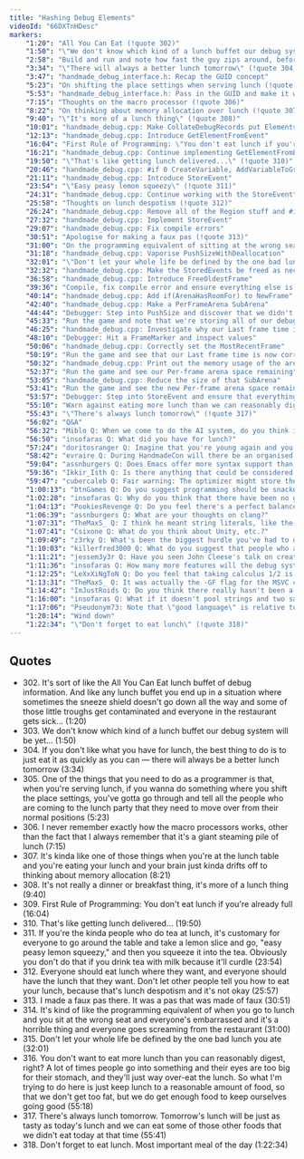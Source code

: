 ```yaml
---
title: "Hashing Debug Elements"
videoId: "66DXTnHDesc"
markers:
    "1:20": "All You Can Eat (!quote 302)"
    "1:50": "\"We don't know which kind of a lunch buffet our debug system will be yet...\" (!quote 303)"
    "2:58": "Build and run and note how fast the guy zips around, before turning the debug system back on"
    "3:34": "\"There will always a better lunch tomorrow\" (!quote 304)"
    "3:47": "handmade_debug_interface.h: Recap the GUID concept"
    "5:23": "On shifting the place settings when serving lunch (!quote 305)"
    "5:53": "handmade_debug_interface.h: Pass in the GUID and make it work"
    "7:15": "Thoughts on the macro processor (!quote 306)"
    "8:22": "On thinking about memory allocation over lunch (!quote 307)"
    "9:40": "\"It's more of a lunch thing\" (!quote 308)"
    "10:01": "handmade_debug.cpp: Make CollateDebugRecords put Elements into locations based on where they came from"
    "12:13": "handmade_debug.cpp: Introduce GetElementFromEvent"
    "16:04": "First Rule of Programming: \"You don't eat lunch if you're already full\" (!quote 309)"
    "16:21": "handmade_debug.cpp: Continue implementing GetElementFromEvent"
    "19:50": "\"That's like getting lunch delivered...\" (!quote 310)"
    "20:46": "handmade_debug.cpp: #if 0 CreateVariable, AddVariableToGroup, CreateVariableGroup and FreeVariableGroup"
    "21:11": "handmade_debug.cpp: Introduce StoreEvent"
    "23:54": "\"Easy peasy lemon squeezy\" (!quote 311)"
    "24:31": "handmade_debug.cpp: Continue working with the StoreEvent"
    "25:58": "Thoughts on lunch despotism (!quote 312)"
    "26:24": "handmade_debug.cpp: Remove all of the Region stuff and #if 0 AddVariableToGroup"
    "27:32": "handmade_debug.cpp: Implement StoreEvent"
    "29:07": "handmade_debug.cpp: Fix compile errors"
    "30:51": "Apologise for making a faux pas (!quote 313)"
    "31:00": "On the programming equivalent of sitting at the wrong seat at lunch (!quote 314)"
    "31:18": "handmade_debug.cpp: Vaporise PushSizeWithDeallocation"
    "32:01": "\"Don't let your whole life be defined by the one bad lunch you ate\" (!quote 315)"
    "32:32": "handmade_debug.cpp: Make the StoredEvents be freed as necessary"
    "36:58": "handmade_debug.cpp: Introduce FreeOldestFrame"
    "39:36": "Compile, fix compile error and ensure everything else is doing something reasonable"
    "40:14": "handmade_debug.cpp: Add if(ArenaHasRoomFor) to NewFrame"
    "42:40": "handmade_debug.cpp: Make a PerFrameArena SubArena"
    "44:44": "Debugger: Step into PushSize and discover that we didn't have enough debug memory"
    "45:33": "Run the game and note that we're storing all of our debug data"
    "46:25": "handmade_debug.cpp: Investigate why our Last frame time is wrong"
    "48:10": "Debugger: Hit a FrameMarker and inspect values"
    "50:06": "handmade_debug.cpp: Correctly set the MostRecentFrame"
    "50:19": "Run the game and see that our Last frame time is now correct"
    "50:32": "handmade_debug.cpp: Print out the memory usage of the arena"
    "52:37": "Run the game and see our Per-frame arena space remaining"
    "53:05": "handmade_debug.cpp: Reduce the size of that SubArena"
    "53:41": "Run the game and see the new Per-frame arena space remaining"
    "53:57": "Debugger: Step into StoreEvent and ensure that everything's still working properly"
    "55:10": "Warn against eating more lunch than we can reasonably digest (!quote 316)"
    "55:43": "\"There's always lunch tomorrow\" (!quote 317)"
    "56:02": "Q&A"
    "56:32": "Miblo Q: When we come to do the AI system, do you think it'd be reasonable to give the dudes a \"gather lunch\" behaviour?"
    "56:50": "insofaras Q: What did you have for lunch?"
    "57:24": "doritosranger Q: Imagine that you're young again and you're eating your lunch and you can choose between a C and Java-like language in what you can work with memory in much C-like way but that language would say you how to implement some ideas (like a Python is about line offsets, which is not good I think)? What would you choose then and why?"
    "58:42": "evraire Q: During HandmadeCon will there be an organised lunch at the Campfire BBQ?"
    "59:04": "assnburgers Q: Does Emacs offer more syntax support than what I am seeing at the moment?"
    "59:36": "Ikkir_Isth Q: Is there anything that could be considered a \"free lunch\" in low level optimization?"
    "59:47": "cubercaleb Q: Fair warning: The optimizer might store the strings in the same place which will break the whole GUID thing"
    "1:00:13": "btnGames Q: Do you suggest programming should be snacked upon throughout the day as an alternative to a 3 course code feast?"
    "1:02:28": "insofaras Q: Why do you think that there have been no good new languages since C? Are all the language designers out to lunch these days?"
    "1:04:13": "PookiesRevenge Q: Do you feel there's a perfect balance between test-based coding, or more efficiency / optimization? Or do you prefer one over the other?"
    "1:06:39": "assnburgers Q: What are your thoughts on clang?"
    "1:07:31": "TheMaxS_ Q: I think he meant string literals, like the -Og flag, I think"
    "1:07:41": "Csixone Q: What do you think about Unity, etc.?"
    "1:09:49": "z3rky Q: What's been the biggest hurdle you've had to overcome so far on this endeavor?"
    "1:10:03": "killerfred3000 Q: What do you suggest that people who are in the first year of C++ do as projects for coding throughout the day? (Feel free to skip if you've answered this before)"
    "1:11:21": "jessem3y3r Q: Have you seen John Cleese's talk on creativity? If so, what are your thoughts on it?"
    "1:11:36": "insofaras Q: How many more features will the debug system get? It already eats most other engines' lunch"
    "1:12:25": "LeXxXiNgToN Q: Do you feel that taking calculus 1/2 is needed to become a good programmer?"
    "1:13:31": "TheMaxS_ Q: It was actually the -GF flag for the MSVC compiler. It enables string pooling, lumping all string literals into a read-only portion of memory so it only stores one of each different string"
    "1:14:42": "ImJustRoids Q: Do you think there really hasn't been a good language since C, period? Or just that there haven't been any good languages that do what C can, like a good \"competitor\"? For example, if someone needs a small app, use C regardless or some higher languages are good for that (in your opinion)?"
    "1:16:00": "insofaras Q: What if it doesn't pool strings and two same string literals get different addresses? Would the system lose its lunch?"
    "1:17:06": "Pseudonym73: Note that \"good language\" is relative to what you're doing. I've done things in Prolog that I wouldn't want to do in C"
    "1:20:14": "Wind down"
    "1:22:34": "\"Don't forget to eat lunch\" (!quote 318)"
---
```


## Quotes

* 302\. It's sort of like the All You Can Eat lunch buffet of debug information. And like any lunch buffet you end up in a situation where sometimes the sneeze shield doesn't go down all the way and some of those little troughs get contaminated and everyone in the restaurant gets sick... (1:20)
* 303\. We don't know which kind of a lunch buffet our debug system will be yet... (1:50)
* 304\. If you don't like what you have for lunch, the best thing to do is to just eat it as quickly as you can &mdash; there will always be a better lunch tomorrow (3:34)
* 305\. One of the things that you need to do as a programmer is that, when you're serving lunch, if you wanna do something where you shift the place settings, you've gotta go through and tell all the people who are coming to the lunch party that they need to move over from their normal positions (5:23)
* 306\. I never remember exactly how the macro processors works, other than the fact that I always remember that it's a giant steaming pile of lunch (7:15)
* 307\. It's kinda like one of those things when you're at the lunch table and you're eating your lunch and your brain just kinda drifts off to thinking about memory allocation (8:21)
* 308\. It's not really a dinner or breakfast thing, it's more of a lunch thing (9:40)
* 309\. First Rule of Programming: You don't eat lunch if you're already full (16:04)
* 310\. That's like getting lunch delivered... (19:50)
* 311\. If you're the kinda people who do tea at lunch, it's customary for everyone to go around the table and take a lemon slice and go, "easy peasy lemon squeezy," and then you squeeze it into the tea. Obviously you don't do that if you drink tea with milk because it'll curdle (23:54)
* 312\. Everyone should eat lunch where they want, and everyone should have the lunch that they want. Don't let other people tell you how to eat your lunch, because that's lunch despotism and it's not okay (25:57)
* 313\. I made a faux pas there. It was a pas that was made of faux (30:51)
* 314\. It's kind of like the programming equivalent of when you go to lunch and you sit at the wrong seat and everyone's embarrassed and it's a horrible thing and everyone goes screaming from the restaurant (31:00)
* 315\. Don't let your whole life be defined by the one bad lunch you ate (32:01)
* 316\. You don't want to eat more lunch than you can reasonably digest, right? A lot of times people go into something and their eyes are too big for their stomach, and they'll just way over-eat the lunch. So what I'm trying to do here is just keep lunch to a reasonable amount of food, so that we don't get too fat, but we do get enough food to keep ourselves going good (55:18)
* 317\. There's always lunch tomorrow. Tomorrow's lunch will be just as tasty as today's lunch and we can eat some of those other foods that we didn't eat today at that time (55:41)
* 318\. Don't forget to eat lunch. Most important meal of the day (1:22:34)
